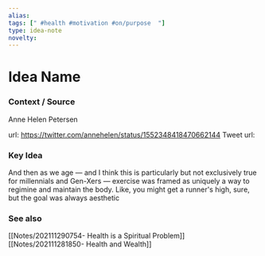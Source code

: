 ```yaml
---
alias: 
tags: [" #health #motivation #on/purpose  "]
type: idea-note
novelty: 
---
```

# Idea Name

### Context / Source
Anne Helen Petersen

url: https://twitter.com/annehelen/status/1552348418470662144
Tweet url: 

### Key Idea

And then as we age — and I think this is particularly but not exclusively true for millennials and Gen-Xers — exercise was framed as uniquely a way to regimine and maintain the body. Like, you might get a runner's high, sure, but the goal was always aesthetic


### See also
[[Notes/202111290754- Health is a Spiritual Problem]]
[[Notes/202111281850- Health and Wealth]]